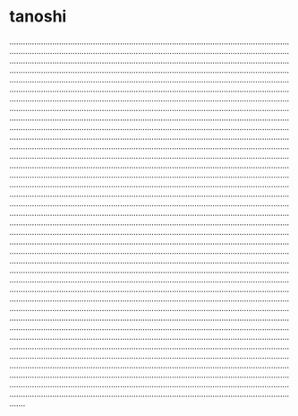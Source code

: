 # tanoshi

...............................................................................................................................................................................................................................................................................................................................................................................................................................................................................................................................................................................................................................................................................................................................................................................................................................................................................................................................................................................................................................................................................................................................................................................................................................................................................................................................................................................................................................................................................................................................................................................................................................................................................................................................................................................................................................................................................................................................................................................................................................................................................................................................................................................................................................................................................................................................................................................................................................................................................................................................................................................................................................................................................................................................................................................................................................................................................................................................................................................................................................................................................................................................................................................................................................................................................................................................................................................................................................................................................................................................................................................................................................................................................................................................................................................................................................................................................................................................................................................................................................................................................................................................................................................................................................................................................................................................................................................................................................................................................................................................................................................................................................................................................................................................................................................................................................................................................................................